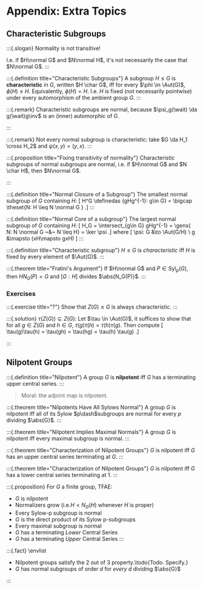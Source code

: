 # Appendix: Extra Topics

## Characteristic Subgroups

:::{.slogan}
Normality is not transitive!

I.e. if $H\normal G$ and $N\normal H$, it's not necessarily the case that $N\normal G$.
:::

:::{.definition title="Characteristic Subgroups"}
A subgroup $H\leq G$ is **characteristic** in $G$, written $H \char G$, iff for every $\phi \in \Aut(G)$, $\phi(H) \leq H$.
Equivalently, $\phi(H) = H$.
I.e. $H$ is fixed (not necessarily pointwise) under every automorphism of the ambient group $G$.
:::

:::{.remark}
Characteristic subgroups are normal, because $\psi_g(\wait) \da g(\wait)g\inv$ is an (inner) automorphic of $G$.

:::

:::{.remark}
Not every normal subgroup is characteristic: take $G \da H_1 \cross H_2$ and $\psi(x, y) = (y, x)$.
:::

:::{.proposition title="Fixing transitivity of normality"}
Characteristic subgroups of normal subgroups are normal, i.e. if $H\normal G$ and $N \char H$, then $N\normal G$.

:::


:::{.definition title="Normal Closure of a Subgroup"}
The smallest normal subgroup of $G$ containing $H$:
\[
H^G \definedas \{gHg^{-1}: g\in G\} = \bigcap \theset{N: H \leq N \normal G }
.\]
:::

:::{.definition title="Normal Core of a subgroup"}
The largest normal subgroup of $G$ containing $H$:
\[
H_G = \intersect_{g\in G} gHg^{-1} = \gens{ N: N \normal G ~\&~ N \leq H} = \ker \psi
.\]
where
\[
\psi: G &\to \Aut(G/H) \\
g &\mapsto (xH\mapsto gxH)
\]
:::

:::{.definition title="Characteristic subgroup"}
$H\leq G$ is *characteristic* iff $H$ is fixed by every element of $\Aut(G)$. 
:::

:::{.theorem title="Fratini's Argument"}
If $H\normal G$ and $P \in \mathrm{Syl}_p(G)$, then $H N_G(P) = G$ and $[G: H]$ divides $\abs{N_G(P)}$.
:::

### Exercises


:::{.exercise title="?"}
Show that $Z(G) \leq G$ is always characteristic.
:::


:::{.solution}
$\tau(Z(G)) \subseteq Z(G)$:
Let $\tau \in \Aut(G)$, it suffices to show that for all $g\in Z(G)$ and $h\in G$, $\tau(g)\tau(h) = \tau(h)\tau(g)$.
Then compute
\[
\tau(g)\tau(h) = \tau(gh) = \tau(hg) = \tau(h) \tau(g)
.\]

:::



## Nilpotent Groups

:::{.definition title="Nilpotent"}
A group $G$ is **nilpotent** iff $G$ has a terminating upper central series.
:::

> Moral: the adjoint map is nilpotent.

:::{.theorem title="Nilpotents Have All Sylows Normal"}
A group $G$ is nilpotent iff all of its Sylow $p\dash$subgroups are normal for every $p$ dividing $\abs{G}$.
:::

:::{.theorem title="Nilpotent Implies Maximal Normals"}
A group $G$ is nilpotent iff every maximal subgroup is normal.
:::

:::{.theorem title="Characterization of Nilpotent Groups"}
$G$ is nilpotent iff $G$ has an upper central series terminating at $G$.
:::

:::{.theorem title="Characterization of Nilpotent Groups"}
$G$ is nilpotent iff $G$ has a lower central series terminating at $1$.
:::

:::{.proposition}
For $G$ a finite group, TFAE:

- $G$ is nilpotent
- Normalizers grow (i.e.$H < N_G(H)$ whenever $H$ is proper)
- Every Sylow-p subgroup is normal
- $G$ is the direct product of its Sylow p-subgroups
- Every maximal subgroup is normal
- $G$ has a terminating *Lower* Central Series
- $G$ has a terminating *Upper* Central Series
:::

:::{.fact}
\envlist

- Nilpotent groups satisfy the 2 out of 3 property.\todo{Todo. Specify.}
- $G$ has normal subgroups of order $d$ for *every* $d$ dividing $\abs{G}$

:::


